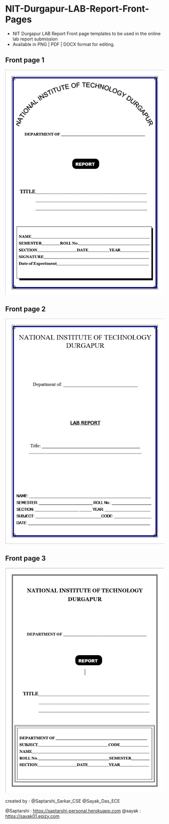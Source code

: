 # NIT-Durgapur-LAB-Report-Front-Pages
* NIT Durgapur LAB Report Front page templates to be used in the online lab report submission 
* Available in PNG | PDF | DOCX format for editing.

## Front page 1
![Template 1](https://github.com/saptarshisarkar20/NIT-Durgapur-LAB-Report-Pages/blob/main/front%20page%201.png)
 
## Front page 2
![Template 1](https://github.com/saptarshisarkar20/NIT-Durgapur-LAB-Report-Pages/blob/main/front%20page%202.png)

## Front page 3
![Template 1](https://github.com/saptarshisarkar20/NIT-Durgapur-LAB-Report-Pages/blob/main/front%20page%203.png)


created by : @Saptarshi_Sarkar_CSE @Sayak_Das_ECE

@Saptarshi : https://saptarshi-personal.herokuapp.com
@sayak : https://sayak01.epizy.com


